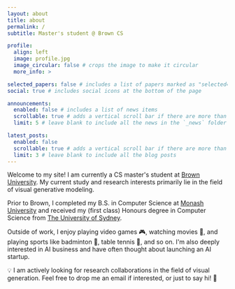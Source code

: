```yaml
---
layout: about
title: about
permalink: /
subtitle: Master's student @ Brown CS

profile:
  align: left
  image: profile.jpg
  image_circular: false # crops the image to make it circular
  more_info: >

selected_papers: false # includes a list of papers marked as "selected={true}"
social: true # includes social icons at the bottom of the page

announcements:
  enabled: false # includes a list of news items
  scrollable: true # adds a vertical scroll bar if there are more than 3 news items
  limit: 5 # leave blank to include all the news in the `_news` folder

latest_posts:
  enabled: false
  scrollable: true # adds a vertical scroll bar if there are more than 3 new posts items
  limit: 3 # leave blank to include all the blog posts
---
```


Welcome to my site! I am currently a CS master's student at <a href="https://www.brown.edu/">Brown University</a>. My current study and research interests primarily lie in the field of visual generative modeling.

Prior to Brown, I completed my B.S. in Computer Science at <a href="https://www.monash.edu/">Monash University</a> 
and received my (first class) Honours degree in Computer Science from <a href="https://www.sydney.edu.au/">The University of Sydney</a>.

Outside of work, I enjoy playing video games 🎮, watching movies 🎥, and playing sports like badminton 🏸, table tennis 🏓, and so on. I'm also deeply interested in AI business and have often thought about launching an AI startup.

<div class="research-highlight">
  <p class="highlight-title">💡 I am actively looking for research collaborations in the field of visual generation. Feel free to drop me an email if interested, or just to say hi! 👋</p>
</div>